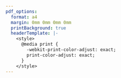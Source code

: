 ```yaml
---
pdf_options:
  format: a4
  margin: 0mm 0mm 0mm 0mm
  printBackground: true
  headerTemplate: |-
    <style>
      @media print {
        -webkit-print-color-adjust: exact;
        print-color-adjust: exact;
      }
    </style>
---
```

